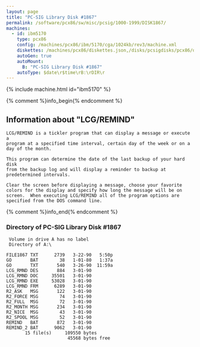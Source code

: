 ```yaml
---
layout: page
title: "PC-SIG Library Disk #1867"
permalink: /software/pcx86/sw/misc/pcsig/1000-1999/DISK1867/
machines:
  - id: ibm5170
    type: pcx86
    config: /machines/pcx86/ibm/5170/cga/1024kb/rev3/machine.xml
    diskettes: /machines/pcx86/diskettes.json,/disks/pcsigdisks/pcx86/diskettes.json
    autoGen: true
    autoMount:
      B: "PC-SIG Library Disk #1867"
    autoType: $date\r$time\rB:\rDIR\r
---
```


{% include machine.html id="ibm5170" %}

{% comment %}info_begin{% endcomment %}

## Information about "LCG/REMIND"

    LCG/REMIND is a tickler program that can display a message or execute a
    program at a specified time interval, certain day of the week or on a
    day of the month.
    
    This program can determine the date of the last backup of your hard disk
    from the backup log and will display a reminder to backup at
    predetermined intervals.
    
    Clear the screen before displaying a message, choose your favorite
    colors for the display and specify how long the message will be on
    screen.  When executing LCG/REMIND all of the program options are
    specified from the DOS command line.
{% comment %}info_end{% endcomment %}


### Directory of PC-SIG Library Disk #1867

     Volume in drive A has no label
     Directory of A:\

    FILE1867 TXT      2739   3-22-90   5:50p
    GO       BAT        38   1-01-80   1:37a
    GO       TXT       540   3-26-90  11:59a
    LCG_RMND DES       884   3-01-90
    LCG_RMND DOC     35501   3-01-90
    LCG_RMND EXE     53028   3-01-90
    LCG_RMND FRM      6289   3-01-90
    R2_ASK   MSG       122   3-01-90
    R2_FORCE MSG        74   3-01-90
    R2_FULL  MSG        72   3-01-90
    R2_MONTH MSG       234   3-01-90
    R2_NICE  MSG        43   3-01-90
    R2_SPOOL MSG        52   3-01-90
    REMIND   BAT       872   3-01-90
    REMIND_2 BAT      9062   3-01-90
           15 file(s)     109550 bytes
                           45568 bytes free
